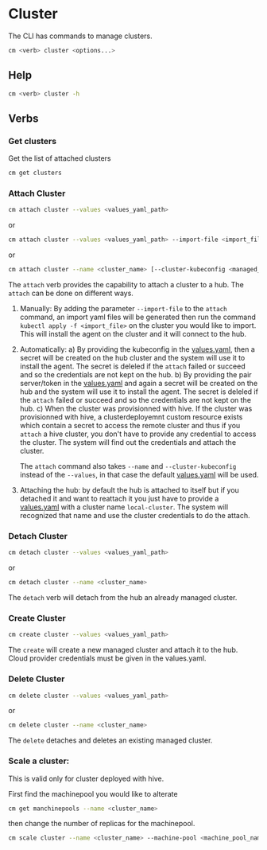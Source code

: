 [comment]: # ( Copyright Contributors to the Open Cluster Management project )

# Cluster

The CLI has commands to manage clusters.

```bash
cm <verb> cluster <options...>
```
## Help

```bash
cm <verb> cluster -h
```

## Verbs

### Get clusters

Get the list of attached clusters

```bash
cm get clusters
```
### Attach Cluster

```bash
cm attach cluster --values <values_yaml_path>
```
or
```bash
cm attach cluster --values <values_yaml_path> --import-file <import_file>
```
or
```bash
cm attach cluster --name <cluster_name> [--cluster-kubeconfig <managed_cluster_kubeconfig_path>]
```

The `attach` verb provides the capability to attach a cluster to a hub.
The `attach` can be done on different ways. 
1. Manually:
    By adding the parameter `--import-file` to the `attach` command, an import yaml files will be generated then run the command `kubectl apply -f <import_file>` on the cluster you would like to import. This will install the agent on the cluster and it will connect to the hub.

2. Automatically:
    a) By providing the kubeconfig in the [values.yaml](../pkg/cmd/attach/cluster/scenario/attach/values-template.yaml), then a secret will be created on the hub cluster and the system will use it to install the agent. The secret is deleled if the `attach` failed or succeed and so the credentials are not kept on the hub.
    b) By providing the pair server/token in the [values.yaml](../pkg/cmd/attach/cluster/scenario/attach/values-template.yaml) and again a secret will be created on the hub and the system will use it to install the agent. The secret is deleled if the `attach` failed or succeed and so the credentials are not kept on the hub. 
    c) When the cluster was provisionned with hive. If the cluster was provisionned with hive, a clusterdeployemnt custom resource exists which contain a secret to access the remote cluster and thus if you `attach` a hive cluster, you don't have to provide any credential to access the cluster. The system will find out the credentials and attach the cluster.

    The `attach` command also takes `--name` and `--cluster-kubeconfig` instead of the `--values`, in that case the default [values.yaml](../pkg/attach/cluster/scenario/attach/values-default.yaml) will be used.

5. Attaching the hub: by default the hub is attached to itself but if you detached it and want to reattach it you just have to provide a [values.yaml](../pkg/cmd/attach/cluster/scenario/attach/values-template.yaml) with a cluster name `local-cluster`. The system will recognized that name and use the cluster credentials to do the attach.

### Detach Cluster

```bash
cm detach cluster --values <values_yaml_path>
```
or
```bash
cm detach cluster --name <cluster_name>
```

The `detach` verb will detach from the hub an already managed cluster.

### Create Cluster

```bash
cm create cluster --values <values_yaml_path>
```

The `create` will create a new managed cluster and attach it to the hub. Cloud provider credentials must be given in the values.yaml.

### Delete Cluster


```bash
cm delete cluster --values <values_yaml_path>
```
or
```bash
cm delete cluster --name <cluster_name>
```

The `delete` detaches and deletes an existing managed cluster.

### Scale a cluster:

This is valid only for cluster deployed with hive.

First find the machinepool you would like to alterate
```bash
cm get manchinepools --name <cluster_name>
```
then change the number of replicas for the machinepool.
```bash
cm scale cluster --name <cluster_name> --machine-pool <machine_pool_name> --replicas <nb_replicas>
```
